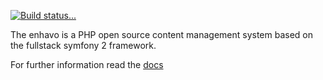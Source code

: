 [![Build status...](https://api.travis-ci.org/enhavo/enhavo.svg)](https://travis-ci.org/enhavo/enhavo)

The enhavo is a PHP open source content management system based on the fullstack symfony 2 framework.

For further information read the [docs](http://enhavo-docs.readthedocs.org)